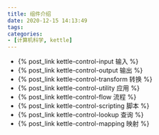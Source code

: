 ```yaml
---
title: 组件介绍
date: 2020-12-15 14:13:49
tags:
categories:
- [计算机科学, kettle]
---
```


* {% post_link kettle-control-input 输入 %}
* {% post_link kettle-control-output 输出 %}
* {% post_link kettle-control-transform 转换 %}
* {% post_link kettle-control-utility 应用 %}
* {% post_link kettle-control-flow 流程 %}
* {% post_link kettle-control-scripting 脚本 %}
* {% post_link kettle-control-lookup 查询 %}
* {% post_link kettle-control-mapping 映射 %}
